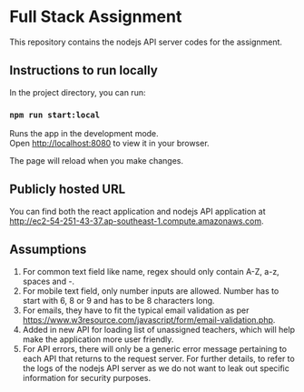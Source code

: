 # Full Stack Assignment

This repository contains the nodejs API server codes for the assignment.

## Instructions to run locally

In the project directory, you can run:

### `npm run start:local`

Runs the app in the development mode.\
Open [http://localhost:8080](http://localhost:8080) to view it in your browser.

The page will reload when you make changes.

## Publicly hosted URL

You can find both the react application and nodejs API application at http://ec2-54-251-43-37.ap-southeast-1.compute.amazonaws.com.

## Assumptions

1. For common text field like name, regex should only contain A-Z, a-z, spaces and -.
2. For mobile text field, only number inputs are allowed. Number has to start with 6, 8 or 9 and has to be 8 characters long.
3. For emails, they have to fit the typical email validation as per https://www.w3resource.com/javascript/form/email-validation.php.
4. Added in new API for loading list of unassigned teachers, which will help make the application more user friendly.
5. For API errors, there will only be a generic error message pertaining to each API that returns to the request server. For further details, to refer to the logs of the nodejs API server as we do not want to leak out specific information for security purposes.